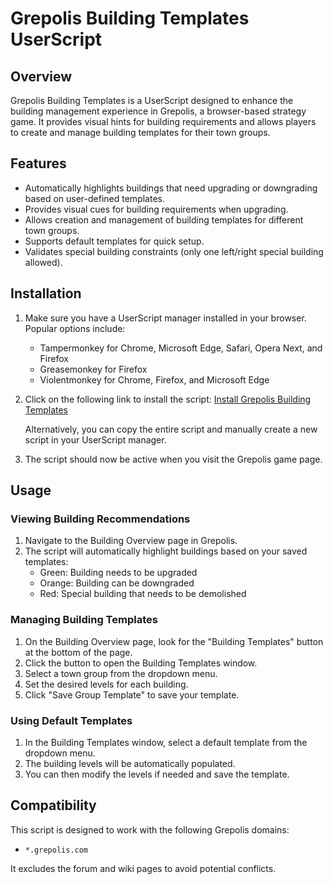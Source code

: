 # Grepolis Building Templates UserScript

## Overview

Grepolis Building Templates is a UserScript designed to enhance the building management experience in Grepolis, a browser-based strategy game. It provides visual hints for building requirements and allows players to create and manage building templates for their town groups.

## Features

- Automatically highlights buildings that need upgrading or downgrading based on user-defined templates.
- Provides visual cues for building requirements when upgrading.
- Allows creation and management of building templates for different town groups.
- Supports default templates for quick setup.
- Validates special building constraints (only one left/right special building allowed).

## Installation

1. Make sure you have a UserScript manager installed in your browser. Popular options include:
   - Tampermonkey for Chrome, Microsoft Edge, Safari, Opera Next, and Firefox
   - Greasemonkey for Firefox
   - Violentmonkey for Chrome, Firefox, and Microsoft Edge

2. Click on the following link to install the script:
   [Install Grepolis Building Templates](link-to-your-script.user.js)

   Alternatively, you can copy the entire script and manually create a new script in your UserScript manager.

3. The script should now be active when you visit the Grepolis game page.

## Usage

### Viewing Building Recommendations

1. Navigate to the Building Overview page in Grepolis.
2. The script will automatically highlight buildings based on your saved templates:
   - Green: Building needs to be upgraded
   - Orange: Building can be downgraded
   - Red: Special building that needs to be demolished

### Managing Building Templates

1. On the Building Overview page, look for the "Building Templates" button at the bottom of the page.
2. Click the button to open the Building Templates window.
3. Select a town group from the dropdown menu.
4. Set the desired levels for each building.
5. Click "Save Group Template" to save your template.

### Using Default Templates

1. In the Building Templates window, select a default template from the dropdown menu.
2. The building levels will be automatically populated.
3. You can then modify the levels if needed and save the template.

## Compatibility

This script is designed to work with the following Grepolis domains:
- `*.grepolis.com`

It excludes the forum and wiki pages to avoid potential conflicts.
